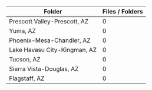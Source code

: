 | Folder                       |   Files / Folders |
|------------------------------|-------------------|
| Prescott Valley-Prescott, AZ |                 0 |
| Yuma, AZ                     |                 0 |
| Phoenix-Mesa-Chandler, AZ    |                 0 |
| Lake Havasu City-Kingman, AZ |                 0 |
| Tucson, AZ                   |                 0 |
| Sierra Vista-Douglas, AZ     |                 0 |
| Flagstaff, AZ                |                 0 |
